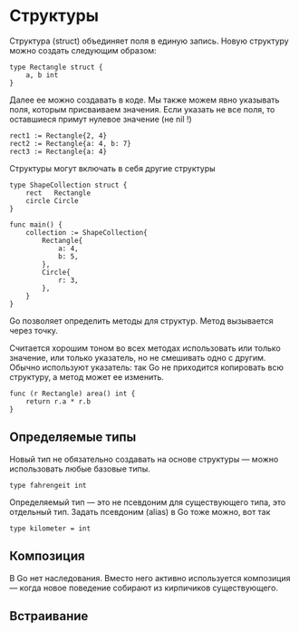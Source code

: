 # Структуры

Структура (struct) объединяет поля в единую запись. Новую структуру можно создать следующим образом:

```
type Rectangle struct {
	a, b int
}
```

Далее ее можно создавать в коде. Мы также можем явно указывать поля, которым присваиваем значения. Если указать не все поля, то оставшиеся примут нулевое значение (не nil !)

```
rect1 := Rectangle{2, 4}
rect2 := Rectangle{a: 4, b: 7}
rect3 := Rectangle{a: 4}
```

Структуры могут включать в себя другие структуры

```
type ShapeCollection struct {
	rect   Rectangle
	circle Circle
}

func main() {
    collection := ShapeCollection{
		Rectangle{
			a: 4,
			b: 5,
		},
		Circle{
			r: 3,
		},
	}
}
```

Go позволяет определить методы для структур. Метод вызывается через точку. 

Считается хорошим тоном во всех методах использовать или только значение, или только указатель, но не смешивать одно с другим. Обычно используют указатель: так Go не приходится копировать всю структуру, а метод может ее изменить.

```
func (r Rectangle) area() int {
	return r.a * r.b
}
```

## Определяемые типы

Новый тип не обязательно создавать на основе структуры — можно использовать любые базовые типы.

```
type fahrengeit int
```

Определяемый тип — это не псевдоним для существующего типа, это отдельный тип. Задать псевдоним (alias) в Go тоже можно, вот так

```
type kilometer = int
```

## Композиция

В Go нет наследования. Вместо него активно используется композиция — когда новое поведение собирают из кирпичиков существующего.

## Встраивание
